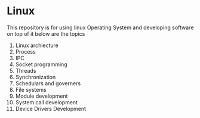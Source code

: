 # Linux
This repository is for using linux Operating System and developing software on top of it
below are the topics
1. Linux archiecture 
2. Process
3. IPC
4. Socket programming
5. Threads
6. Synchronization
7. Schedulars and governers
8. File systems
9. Module development
10. System call development
11. Device Drivers Development
